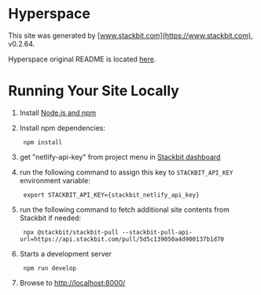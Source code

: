 # Hyperspace

This site was generated by [www.stackbit.com](https://www.stackbit.com), v0.2.64.

Hyperspace original README is located [here](./README.theme.md).

# Running Your Site Locally

1. Install [Node.js and npm](https://nodejs.org/en/)

1. Install npm dependencies:

        npm install

1. get "netlify-api-key" from project menu in [Stackbit dashboard](https://app.stackbit.com/dashboard)

1. run the following command to assign this key to `STACKBIT_API_KEY` environment variable:

        export STACKBIT_API_KEY={stackbit_netlify_api_key}

1. run the following command to fetch additional site contents from Stackbit if needed:

        npx @stackbit/stackbit-pull --stackbit-pull-api-url=https://api.stackbit.com/pull/5d5c139050a4d900137b1d70

1. Starts a development server

        npm run develop

1. Browse to [http://localhost:8000/](http://localhost:8000/)
